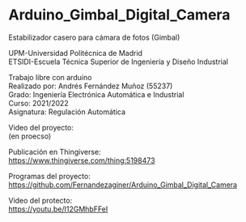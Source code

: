 # Arduino_Gimbal_Digital_Camera


Estabilizador casero para cámara de fotos (Gimbal)


UPM-Universidad Politécnica de Madrid <br>
ETSIDI-Escuela Técnica Superior de Ingeniería y Diseño Industrial <br>


Trabajo libre con arduino <br>
Realizado por: Andrés Fernández Muñoz (55237) <br>
Grado: Ingeniería Electrónica Automática e Industrial <br>
Curso: 2021/2022 <br>
Asignatura: Regulación Automática <br>

Video del proyecto:<br>
(en proecso)<br>

Publicación en Thingiverse:<br>
https://www.thingiverse.com/thing:5198473<br>

Programas del proyecto:<br>
https://github.com/Fernandezaginer/Arduino_Gimbal_Digital_Camera<br>

Video del protecto:<br>
https://youtu.be/I12GMhbFFeI<br>
